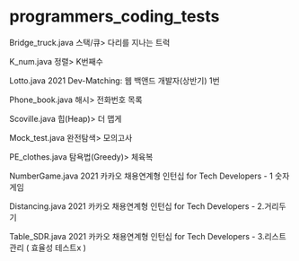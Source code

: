 # programmers_coding_tests


Bridge_truck.java
스택/큐> 다리를 지나는 트럭

K_num.java
정렬> K번째수

Lotto.java
2021 Dev-Matching: 웹 백앤드 개발자(상반기) 1번

Phone_book.java
해시> 전화번호 목록

Scoville.java
힙(Heap)> 더 맵게

Mock_test.java
완전탐색> 모의고사

PE_clothes.java
탐욕법(Greedy)> 체육복


NumberGame.java
2021 카카오 채용연계형 인턴십 for Tech Developers - 1 숫자 게임

Distancing.java
2021 카카오 채용연계형 인턴십 for Tech Developers - 2.거리두기

Table_SDR.java
2021 카카오 채용연계형 인턴십 for Tech Developers - 3.리스트 관리 ( 효율성 테스트x )
